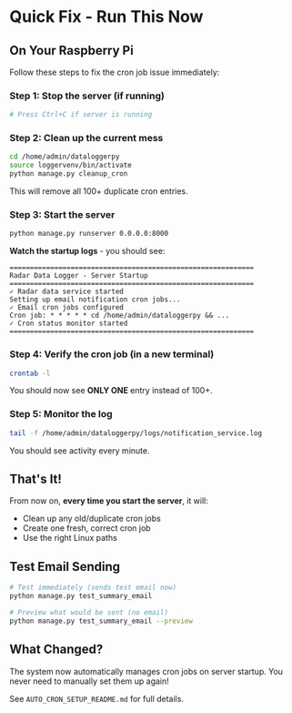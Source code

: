 # Quick Fix - Run This Now

## On Your Raspberry Pi

Follow these steps to fix the cron job issue immediately:

### Step 1: Stop the server (if running)
```bash
# Press Ctrl+C if server is running
```

### Step 2: Clean up the current mess
```bash
cd /home/admin/dataloggerpy
source loggervenv/bin/activate
python manage.py cleanup_cron
```

This will remove all 100+ duplicate cron entries.

### Step 3: Start the server
```bash
python manage.py runserver 0.0.0.0:8000
```

**Watch the startup logs** - you should see:
```
============================================================
Radar Data Logger - Server Startup
============================================================
✓ Radar data service started
Setting up email notification cron jobs...
✓ Email cron jobs configured
Cron job: * * * * * cd /home/admin/dataloggerpy && ...
✓ Cron status monitor started
============================================================
```

### Step 4: Verify the cron job (in a new terminal)
```bash
crontab -l
```

You should now see **ONLY ONE** entry instead of 100+.

### Step 5: Monitor the log
```bash
tail -f /home/admin/dataloggerpy/logs/notification_service.log
```

You should see activity every minute.

## That's It!

From now on, **every time you start the server**, it will:
- Clean up any old/duplicate cron jobs
- Create one fresh, correct cron job
- Use the right Linux paths

## Test Email Sending

```bash
# Test immediately (sends test email now)
python manage.py test_summary_email

# Preview what would be sent (no email)
python manage.py test_summary_email --preview
```

## What Changed?

The system now automatically manages cron jobs on server startup. You never need to manually set them up again!

See `AUTO_CRON_SETUP_README.md` for full details.

